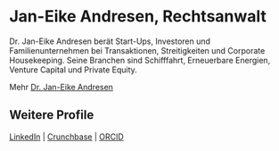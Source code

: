 <div itemscope itemtype="https://schema.org/Person">
    <h1>
        <span itemprop="name">Jan-Eike Andresen</span>, 
        <span itemprop="hasOccupation" itemscope itemtype="https://schema.org/Occupation">Rechtsanwalt</span>
    </h1>
    <p itemprop="description">
        Dr. Jan-Eike Andresen berät Start-Ups, Investoren und Familienunternehmen bei Transaktionen, Streitigkeiten und Corporate Housekeeping. Seine Branchen sind Schifffahrt, Erneuerbare Energien, Venture Capital und Private Equity.
    </p>
    <p>
        Mehr <a href="https://andresenlegal.de/dr-jan-eike-andresen/" target="_blank" rel="noopener" itemprop="url">Dr. Jan-Eike Andresen</a>
    </p>
    <h2>Weitere Profile</h2>
    <div class="textblock">
        <p>
            <a href="https://de.linkedin.com/in/jan-eike-andresen" target="_blank" rel="noopener" itemprop="sameAs">LinkedIn</a> | 
            <a href="https://www.crunchbase.com/person/jan-eike-andresen" target="_blank" rel="noopener" itemprop="sameAs">Crunchbase</a> | 
            <a href="https://orcid.org/0009-0004-9176-4053" target="_blank" rel="noopener" itemprop="sameAs">ORCID</a>
        </p>
    </div>
</div>
